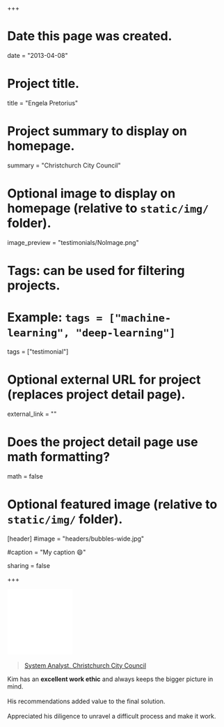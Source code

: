 +++
# Date this page was created.
date = "2013-04-08"

# Project title.
title = "Engela Pretorius"

# Project summary to display on homepage.
summary = "Christchurch City Council"

# Optional image to display on homepage (relative to `static/img/` folder).
image_preview = "testimonials/NoImage.png"

# Tags: can be used for filtering projects.
# Example: `tags = ["machine-learning", "deep-learning"]`
tags = ["testimonial"]

# Optional external URL for project (replaces project detail page).
external_link = ""

# Does the project detail page use math formatting?
math = false

# Optional featured image (relative to `static/img/` folder).
[header]
#image = "headers/bubbles-wide.jpg"

#caption = "My caption :smile:"

sharing = false

+++

<img class="testimonial-img-bordered" src="../../img/testimonials/NoImage.png">

> [System Analyst, Christchurch City Council](../portfolio-ccc)

Kim has an **excellent work ethic** and always keeps the bigger picture in mind.<br><br>
His recommendations added value to the final solution.<br><br>
Appreciated his diligence to unravel a difficult process and make it work.


